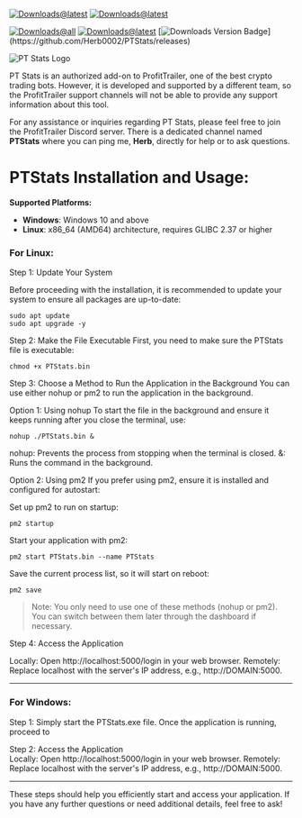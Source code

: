 [![Downloads@latest](https://img.shields.io/badge/🪟%20Download%20Windows%20Version-0078D7?style=for-the-badge?style=for-the-badge)](https://github.com/Herb0002/PTStats/releases/latest/download/PTStats.exe)
[![Downloads@latest](https://img.shields.io/badge/🐧%20Download%20Linux%20Version-2C2C2C?style=for-the-badge?style=for-the-badge)](https://github.com/Herb0002/PTStats/releases/latest/download/PTStats.bin)


[![Downloads@all](https://img.shields.io/github/downloads/Herb0002/PTStats/total?style=for-the-badge&label=Downloads%20all&)](https://github.com/Herb0002/PTStats/releases)
[![Downloads@latest](https://img.shields.io/github/downloads/Herb0002/PTStats/latest/total?style=for-the-badge&label=Download%20latest%20Release)](https://github.com/Herb0002/PTStats/releases)
[![Downloads Version Badge](https://img.shields.io/github/v/release/Herb0002/PTStats?style=for-the-badge&label=Version:)](https://github.com/Herb0002/PTStats/releases) 


![PT Stats Logo](https://cdn.discordapp.com/attachments/1056301681190654083/1277610537211138140/ptaddon.2fa95fea.png?ex=66cdcb08&is=66cc7988&hm=8dac1b3a0bf5535ffe6e90f03cdebdd525074f4b92e2be87e11e38fb1b0e877b&)

PT Stats is an authorized add-on to ProfitTrailer, one of the best crypto trading bots. However, it is developed and supported by a different team, so the ProfitTrailer support channels will not be able to provide any support information about this tool.

For any assistance or inquiries regarding PT Stats, please feel free to join the ProfitTrailer Discord server. There is a dedicated channel named **PTStats** where you can ping me, **Herb**, directly for help or to ask questions.


# **PTStats Installation and Usage:**

**Supported Platforms:**
- **Windows**: Windows 10 and above
- **Linux**: x86_64 (AMD64) architecture, requires GLIBC 2.37 or higher


### For Linux:

Step 1: Update Your System

Before proceeding with the installation, it is recommended to update your system to ensure all packages are up-to-date:

```
sudo apt update
sudo apt upgrade -y
```

Step 2: Make the File Executable First, you need to make sure the PTStats file is executable:
```
chmod +x PTStats.bin
```
Step 3: Choose a Method to Run the Application in the Background
You can use either nohup or pm2 to run the application in the background.

Option 1: Using nohup
To start the file in the background and ensure it keeps running after you close the terminal, use:

```
nohup ./PTStats.bin &
```
nohup: Prevents the process from stopping when the terminal is closed.
&: Runs the command in the background.

Option 2: Using pm2
If you prefer using pm2, ensure it is installed and configured for autostart:

Set up pm2 to run on startup:
```
pm2 startup
```

Start your application with pm2:
```
pm2 start PTStats.bin --name PTStats
```

Save the current process list, so it will start on reboot:
```
pm2 save
```
> Note: You only need to use one of these methods (nohup or pm2). You can switch between them later through the dashboard if necessary.


Step 4: Access the Application

Locally: Open http://localhost:5000/login in your web browser. Remotely: Replace localhost with the server's IP address, e.g., http://DOMAIN:5000.

--- 
### For Windows: 
Step 1: Simply start the PTStats.exe file. Once the application is running, proceed to 

Step 2: Access the Application  
Locally: Open http://localhost:5000/login in your web browser. Remotely: Replace localhost with the server's IP address, e.g., http://DOMAIN:5000.

---
These steps should help you efficiently start and access your application. If you have any further questions or need additional details, feel free to ask!
